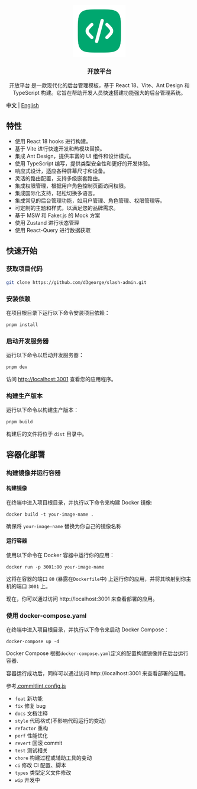 <div align="center"> 
<br> 
<br>
<img src="./src/assets/images/logo.png" height="140" />
<h3> 开放平台 </h3>
  <p>
    <p style="font-size: 14px">
      开放平台 是一款现代化的后台管理模板，基于 React 18、Vite、Ant Design 和 TypeScript 构建。它旨在帮助开发人员快速搭建功能强大的后台管理系统。
    </p>
</div>

**中文** | [English](./README.md)

## 特性

- 使用 React 18 hooks 进行构建。
- 基于 Vite 进行快速开发和热模块替换。
- 集成 Ant Design，提供丰富的 UI 组件和设计模式。
- 使用 TypeScript 编写，提供类型安全性和更好的开发体验。
- 响应式设计，适应各种屏幕尺寸和设备。
- 灵活的路由配置，支持多级嵌套路由。
- 集成权限管理，根据用户角色控制页面访问权限。
- 集成国际化支持，轻松切换多语言。
- 集成常见的后台管理功能，如用户管理、角色管理、权限管理等。
- 可定制的主题和样式，以满足您的品牌需求。
- 基于 MSW 和 Faker.js 的 Mock 方案
- 使用 Zustand 进行状态管理
- 使用 React-Query 进行数据获取

## 快速开始

### 获取项目代码

```bash
git clone https://github.com/d3george/slash-admin.git
```

### 安装依赖

在项目根目录下运行以下命令安装项目依赖：

```bash
pnpm install
```

### 启动开发服务器

运行以下命令以启动开发服务器：

```bash
pnpm dev
```

访问 [http://localhost:3001](http://localhost:3001) 查看您的应用程序。

### 构建生产版本

运行以下命令以构建生产版本：

```bash
pnpm build
```

构建后的文件将位于 `dist` 目录中。

## 容器化部署

### 构建镜像并运行容器

#### 构建镜像

在终端中进入项目根目录，并执行以下命令来构建 Docker 镜像:

```
docker build -t your-image-name .
```

确保将 `your-image-name` 替换为你自己的镜像名称

#### 运行容器

使用以下命令在 Docker 容器中运行你的应用：

```
docker run -p 3001:80 your-image-name
```

这将在容器的端口 `80` (暴露在`Dockerfile`中) 上运行你的应用，并将其映射到你主机的端口 `3001` 上。

现在，你可以通过访问 http://localhost:3001 来查看部署的应用。

### 使用 docker-compose.yaml

在终端中进入项目根目录，并执行以下命令来启动 Docker Compose：

```
docker-compose up -d
```

Docker Compose 根据`docker-compose.yaml`定义的配置构建镜像并在后台运行容器.

容器运行成功后，同样可以通过访问 http://localhost:3001 来查看部署的应用。

参考[.commitlint.config.js](./commitlint.config.js)

- `feat` 新功能
- `fix` 修复 bug
- `docs` 文档注释
- `style` 代码格式(不影响代码运行的变动)
- `refactor` 重构
- `perf` 性能优化
- `revert` 回滚 commit
- `test` 测试相关
- `chore` 构建过程或辅助工具的变动
- `ci` 修改 CI 配置、脚本
- `types` 类型定义文件修改
- `wip` 开发中
